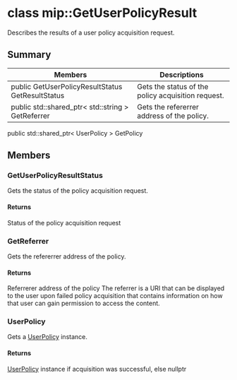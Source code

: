 # class mip::GetUserPolicyResult 
Describes the results of a user policy acquisition request.
## Summary
 Members                        | Descriptions                                
--------------------------------|---------------------------------------------
public GetUserPolicyResultStatus GetResultStatus | Gets the status of the policy acquisition request.
public std::shared_ptr< std::string > GetReferrer | Gets the refererrer address of the policy.
public std::shared_ptr< UserPolicy > GetPolicy
## Members
### GetUserPolicyResultStatus
Gets the status of the policy acquisition request.
#### Returns
Status of the policy acquisition request
### GetReferrer
Gets the refererrer address of the policy.
#### Returns
Referrerer address of the policy
The referrer is a URI that can be displayed to the user upon failed policy acquisition that contains information on how that user can gain permission to access the content.
### UserPolicy
Gets a [UserPolicy](#classmip_1_1_user_policy) instance.
#### Returns
[UserPolicy](#classmip_1_1_user_policy) instance if acquisition was successful, else nullptr
